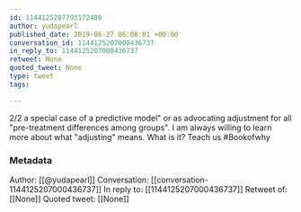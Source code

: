 ```yaml
---
id: 1144125207793172480
author: yudapearl
published_date: 2019-06-27 06:08:01 +00:00
conversation_id: 1144125207000436737
in_reply_to: 1144125207000436737
retweet: None
quoted_tweet: None
type: tweet
tags:

---
```


2/2 a special case of a predictive model" or as advocating adjustment for all "pre-treatment differences among groups". I am always willing to learn more about what "adjusting" means. What is it? Teach us #Bookofwhy

### Metadata

Author: [[@yudapearl]]
Conversation: [[conversation-1144125207000436737]]
In reply to: [[1144125207000436737]]
Retweet of: [[None]]
Quoted tweet: [[None]]
